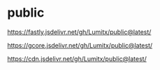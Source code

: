 # public

https://fastly.jsdelivr.net/gh/Lumitx/public@latest/

https://gcore.jsdelivr.net/gh/Lumitx/public@latest/

https://cdn.jsdelivr.net/gh/Lumitx/public@latest/
